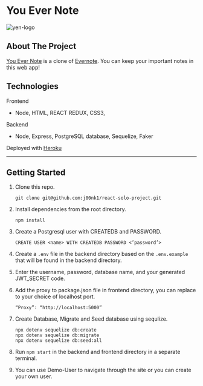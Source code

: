 # You Ever Note

![yen-logo](/rontend/src/components/Navigation/images/yen-logo.png)

## About The Project

[You Ever Note](https://you-ever-note.herokuapp.com/) is a clone of [Evernote](https://evernote.com/). You can keep your important notes in this web app!

## Technologies

Frontend

- Node, HTML, REACT REDUX, CSS3,

Backend

- Node, Express, PostgreSQL database, Sequelize, Faker

Deployed with [Heroku](https://www.heroku.com/)

---

## Getting Started

1. Clone this repo.

   ```
   git clone git@github.com:j00nk1/react-solo-project.git
   ```

2. Install dependencies from the root directory.
   ```
   npm install
   ```
3. Create a Postgresql user with CREATEDB and PASSWORD.

   ```
   CREATE USER <name> WITH CREATEDB PASSWORD <’password’>
   ```

4. Create a `.env` file in the backend directory based on the `.env.example` that will be found in the backend directory.

5. Enter the username, password, database name, and your generated JWT_SECRET code.

6. Add the proxy to package.json file in frontend directory, you can replace to your choice of localhost port.

   ```
   “Proxy”: “http://localhost:5000”
   ```

7. Create Database, Migrate and Seed database using sequlize.
   ```
   npx dotenv sequelize db:create
   npx dotenv sequelize db:migrate
   npx dotenv sequelize db:seed:all
   ```
8. Run `npm start` in the backend and frontend directory in a separate terminal.

9. You can use Demo-User to navigate through the site or you can create your own user.
